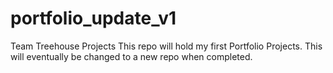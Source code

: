 # portfolio_update_v1
Team Treehouse Projects
This repo will hold my first Portfolio Projects. 
This will eventually be changed to a new repo when completed. 
